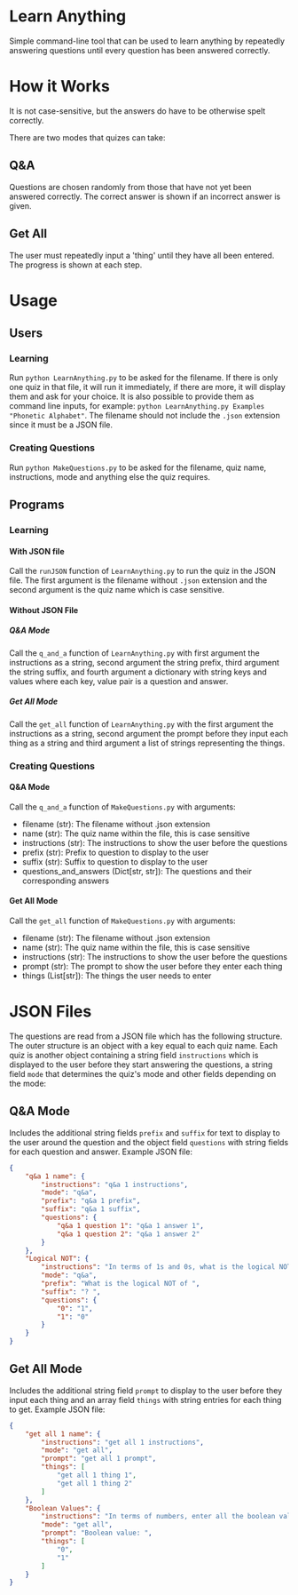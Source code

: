 # Learn Anything

Simple command-line tool that can be used to learn anything by repeatedly answering questions until every question has been answered correctly.

# How it Works

It is not case-sensitive, but the answers do have to be otherwise spelt correctly.

There are two modes that quizes can take:

## Q&A

Questions are chosen randomly from those that have not yet been answered correctly. The correct answer is shown if an incorrect answer is given.

## Get All

The user must repeatedly input a 'thing' until they have all been entered. The progress is shown at each step.

# Usage

## Users

### Learning

Run `python LearnAnything.py` to be asked for the filename. If there is only one quiz in that file, it will run it immediately, if there are more, it will display them and ask for your choice. It is also possible to provide them as command line inputs, for example: `python LearnAnything.py Examples "Phonetic Alphabet"`. The filename should not include the `.json` extension since it must be a JSON file.

### Creating Questions

Run `python MakeQuestions.py` to be asked for the filename, quiz name, instructions, mode and anything else the quiz requires.

## Programs

### Learning

#### With JSON file

Call the `runJSON` function of `LearnAnything.py` to run the quiz in the JSON file. The first argument is the filename without `.json` extension and the second argument is the quiz name which is case sensitive.

#### Without JSON File

##### Q&A Mode

Call the `q_and_a` function of `LearnAnything.py` with first argument the instructions as a string, second argument the string prefix, third argument the string suffix, and fourth argument a dictionary with string keys and values where each key, value pair is a question and answer.

##### Get All Mode

Call the `get_all` function of `LearnAnything.py` with the first argument the instructions as a string, second argument the prompt before they input each thing as a string and third argument a list of strings representing the things.

### Creating Questions

#### Q&A Mode

Call the `q_and_a` function of `MakeQuestions.py` with arguments:

- filename (str): The filename without .json extension
- name (str): The quiz name within the file, this is case sensitive
- instructions (str): The instructions to show the user before the questions
- prefix (str): Prefix to question to display to the user
- suffix (str): Suffix to question to display to the user
- questions_and_answers (Dict[str, str]): The questions and their corresponding answers

#### Get All Mode

Call the `get_all` function of `MakeQuestions.py` with arguments:

- filename (str): The filename without .json extension
- name (str): The quiz name within the file, this is case sensitive
- instructions (str): The instructions to show the user before the questions
- prompt (str): The prompt to show the user before they enter each thing
- things (List[str]): The things the user needs to enter

# JSON Files

The questions are read from a JSON file which has the following structure. The outer structure is an object with a key equal to each quiz name. Each quiz is another object containing a string field `instructions` which is displayed to the user before they start answering the questions, a string field `mode` that determines the quiz's mode and other fields depending on the mode:

## Q&A Mode

Includes the additional string fields `prefix` and `suffix` for text to display to the user around the question and the object field `questions` with string fields for each question and answer. Example JSON file:

```json
{
    "q&a 1 name": {
        "instructions": "q&a 1 instructions",
        "mode": "q&a",
        "prefix": "q&a 1 prefix",
        "suffix": "q&a 1 suffix",
        "questions": {
            "q&a 1 question 1": "q&a 1 answer 1",
            "q&a 1 question 2": "q&a 1 answer 2"
        }
    },
    "Logical NOT": {
        "instructions": "In terms of 1s and 0s, what is the logical NOT of the following:",
        "mode": "q&a",
        "prefix": "What is the logical NOT of ",
        "suffix": "? ",
        "questions": {
            "0": "1",
            "1": "0"
        }
    }
}
```

## Get All Mode

Includes the additional string field `prompt` to display to the user before they input each thing and an array field `things` with string entries for each thing to get. Example JSON file:

```json
{
    "get all 1 name": {
        "instructions": "get all 1 instructions",
        "mode": "get all",
        "prompt": "get all 1 prompt",
        "things": [
            "get all 1 thing 1",
            "get all 1 thing 2"
        ]
    },
    "Boolean Values": {
        "instructions": "In terms of numbers, enter all the boolean values",
        "mode": "get all",
        "prompt": "Boolean value: ",
        "things": [
            "0",
            "1"
        ]
    }
}
```